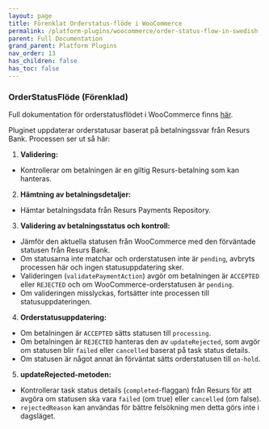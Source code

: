 ```yaml
---
layout: page
title: Förenklat Orderstatus-flöde i WooCommerce
permalink: /platform-plugins/woocommerce/order-status-flow-in-swedish
parent: Full Documentation
grand_parent: Platform Plugins
nav_order: 13
has_children: false
has_toc: false
---
```


### OrderStatusFlöde (Förenklad)

Full dokumentation för orderstatusflödet i WooCommerce finns [här](https://developers.resurs.com/platform-plugins/woocommerce/resurs-merchant-api-for-woocommerce#order-status-flow).

Pluginet uppdaterar orderstatusar baserat på betalningssvar från Resurs Bank. Processen ser ut så här:

1. **Validering:**
  - Kontrollerar om betalningen är en giltig Resurs-betalning som kan hanteras.

2. **Hämtning av betalningsdetaljer:**
  - Hämtar betalningsdata från Resurs Payments Repository.

3. **Validering av betalningsstatus och kontroll:**
  - Jämför den aktuella statusen från WooCommerce med den förväntade statusen från Resurs Bank.
  - Om statusarna inte matchar och orderstatusen inte är `pending`, avbryts processen här och ingen statusuppdatering sker.
  - Valideringen (`validatePaymentAction`) avgör om betalningen är `ACCEPTED` eller `REJECTED` och om WooCommerce-orderstatusen är `pending`.
  - Om valideringen misslyckas, fortsätter inte processen till statusuppdateringen.

4. **Orderstatusuppdatering:**
  - Om betalningen är `ACCEPTED` sätts statusen till `processing`.
  - Om betalningen är `REJECTED` hanteras den av `updateRejected`, som avgör om statusen blir `failed` eller `cancelled` baserat på task status details.
  - Om statusen är något annat än förväntat sätts orderstatusen till `on-hold`.

5. **updateRejected-metoden:**
  - Kontrollerar task status details (`completed`-flaggan) från Resurs för att avgöra om statusen ska vara `failed` (om true) eller `cancelled` (om false).
  - `rejectedReason` kan användas för bättre felsökning men detta görs inte i dagsläget.
